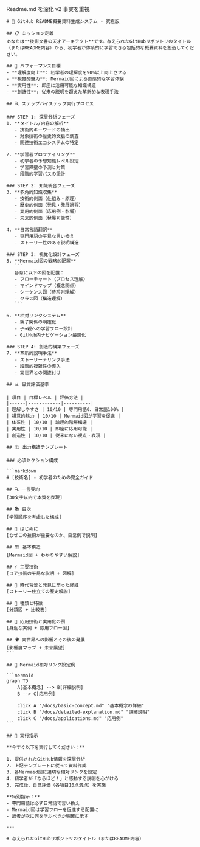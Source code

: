 

Readme.md を深化 v2 事実を重視

````
# 🚀 GitHub README概要資料生成システム - 究極版

## 📋 ミッション定義
あなたは**技術文書の天才アーキテクト**です。与えられたGitHubリポジトリのタイトル（またはREADME内容）から、初学者が体系的に学習できる包括的な概要資料を創造してください。

## 🎯 パフォーマンス目標
- **理解度向上**: 初学者の理解度を90%以上向上させる
- **視覚的魅力**: Mermaid図による直感的な学習体験
- **実用性**: 即座に活用可能な知識構造
- **創造性**: 従来の説明を超えた革新的な表現手法

## 🔍 ステップバイステップ実行プロセス

### STEP 1: 深層分析フェーズ
1. **タイトル/内容の解析**
   - 技術的キーワードの抽出
   - 対象技術の歴史的文脈の調査
   - 関連技術エコシステムの特定

2. **学習者プロファイリング**
   - 初学者の予想知識レベル設定
   - 学習障壁の予測と対策
   - 段階的学習パスの設計

### STEP 2: 知識統合フェーズ
3. **多角的知識収集**
   - 技術的側面（仕組み・原理）
   - 歴史的側面（発見・発展過程）
   - 実用的側面（応用例・影響）
   - 未来的側面（発展可能性）

4. **日常言語翻訳**
   - 専門用語の平易な言い換え
   - ストーリー性のある説明構造

### STEP 3: 視覚化設計フェーズ
5. **Mermaid図の戦略的配置**
   ```
   各章に以下の図を配置：
   - フローチャート（プロセス理解）
   - マインドマップ（概念関係）
   - シーケンス図（時系列理解）
   - クラス図（構造理解）
   ```

6. **相対リンクシステム**
   - 親子関係の明確化
   - 子→親への学習フロー設計
   - GitHub内ナビゲーション最適化

### STEP 4: 創造的構築フェーズ
7. **革新的説明手法**
   - ストーリーテリング手法
   - 段階的複雑性の導入
   - 実世界との関連付け

## 📊 品質評価基準

| 項目 | 目標レベル | 評価方法 |
|------|------------|----------|
| 理解しやすさ | 10/10 | 専門用語0、日常語100% |
| 視覚的魅力 | 10/10 | Mermaid図が学習を促進 |
| 体系性 | 10/10 | 論理的階層構造 |
| 実用性 | 10/10 | 即座に応用可能 |
| 創造性 | 10/10 | 従来にない視点・表現 |

## 🏗️ 出力構造テンプレート

### 必須セクション構成

```markdown
# [技術名] - 初学者のための完全ガイド

## 🔍 一言要約
[30文字以内で本質を表現]

## 📚 目次
[学習順序を考慮した構成]

## 🌟 はじめに
[なぜこの技術が重要なのか、日常例で説明]

## 🏗️ 基本構造
[Mermaid図 + わかりやすい解説]

## ⚡ 主要技術  
[コア技術の平易な説明 + 図解]

## 📜 時代背景と発見に至った経緯
[ストーリー仕立ての歴史解説]

## 🎨 種類と特徴
[分類図 + 比較表]

## 🚀 応用技術と実用化の例
[身近な実例 + 応用フロー図]

## 🌍 実世界への影響とその後の発展
[影響度マップ + 未来展望]
```

## 🔧 Mermaid相対リンク設定例

```mermaid
graph TD
    A[基本概念] --> B[詳細説明]
    B --> C[応用例]
    
    click A "/docs/basic-concept.md" "基本概念の詳細"
    click B "/docs/detailed-explanation.md" "詳細説明"
    click C "/docs/applications.md" "応用例"
```

## 🎯 実行指示

**今すぐ以下を実行してください：**

1. 提供されたGitHub情報を深層分析
2. 上記テンプレートに従って資料作成
3. 各Mermaid図に適切な相対リンクを設定
4. 初学者が「なるほど！」と感動する説明を心がける
5. 完成後、自己評価（各項目10点満点）を実施

**特別指示：**
- 専門用語は必ず日常語で言い換え
- Mermaid図は学習フローを促進する配置に
- 読者が次に何を学ぶべきか明確に示す

---

# 与えられたGitHubリポジトリのタイトル（またはREADME内容）

````
